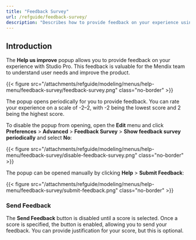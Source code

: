 ```yaml
---
title: "Feedback Survey"
url: /refguide/feedback-survey/
description: "Describes how to provide feedback on your experience using Studio Pro."
---
```


## Introduction

The **Help us improve** popup allows you to provide feedback on your experience with Studio Pro. This feedback is valuable for the Mendix team to understand user needs and improve the product.

{{< figure src="/attachments/refguide/modeling/menus/help-menu/feedback-survey/feedback-survey.png" class="no-border" >}}

The popup opens periodically for you to provide feedback. You can rate your experience on a scale of -2–2, with -2 being the lowest score and 2 being the highest score.

To disable the popup from opening, open the **Edit** menu and click **Preferences** > **Advanced** > **Feedback Survey** > **Show feedback survey periodically** and select **No**:

{{< figure src="/attachments/refguide/modeling/menus/help-menu/feedback-survey/disable-feedback-survey.png" class="no-border" >}}

The popup can be opened manually by clicking **Help** > **Submit Feedback**:

{{< figure src="/attachments/refguide/modeling/menus/help-menu/feedback-survey/submit-feedback.png" class="no-border" >}}

### Send Feedback

The **Send Feedback** button is disabled until a score is selected. Once a score is specified, the button is enabled, allowing you to send your feedback. You can provide justification for your score, but this is optional.

